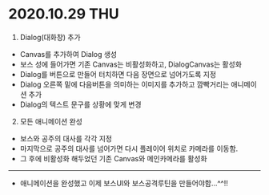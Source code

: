 # 2020.10.29 THU

1. Dialog(대화창) 추가
  - Canvas를 추가하여 Dialog 생성
  - 보스 성에 들어가면 기존 Canvas는 비활성화하고, DialogCanvas는 활성화
  - Dialog를 버튼으로 만들어 터치하면 다음 장면으로 넘어가도록 지정
  - Dialog 오른쪽 밑에 다음버튼을 의미하는 이미지를 추가하고 깜빡거리는 애니메이션 추가
  - Dialog의 텍스트 문구를 상황에 맞게 변경
2. 모든 애니메이션 완성
  - 보스와 공주의 대사를 각각 지정
  - 마지막으로 공주의 대사를 넘어가면 다시 플레이어 위치로 카메라를 이동함.
  - 그 후에 비활성화 해두었던 기존 Canvas와 메인카메라를 활성화

 
***


- 애니메이션을 완성했고 이제 보스UI와 보스공격루틴을 만들어야함...^^!!
  